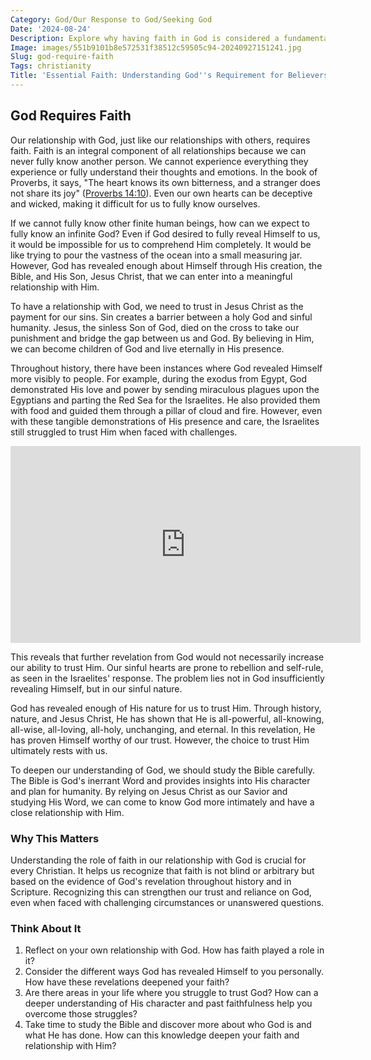 ```yaml
---
Category: God/Our Response to God/Seeking God
Date: '2024-08-24'
Description: Explore why having faith in God is considered a fundamental requirement in various religious beliefs and spiritual practices. Understand the significance and implications of faith in one's relationship with the divine.
Image: images/551b9101b8e572531f38512c59505c94-20240927151241.jpg
Slug: god-require-faith
Tags: christianity
Title: 'Essential Faith: Understanding God''s Requirement for Believers'
---
```


## God Requires Faith

Our relationship with God, just like our relationships with others, requires faith. Faith is an integral component of all relationships because we can never fully know another person. We cannot experience everything they experience or fully understand their thoughts and emotions. In the book of Proverbs, it says, "The heart knows its own bitterness, and a stranger does not share its joy" ([Proverbs 14:10](https://www.bibleref.com/Proverbs/14/Proverbs-14-10.html)). Even our own hearts can be deceptive and wicked, making it difficult for us to fully know ourselves.

If we cannot fully know other finite human beings, how can we expect to fully know an infinite God? Even if God desired to fully reveal Himself to us, it would be impossible for us to comprehend Him completely. It would be like trying to pour the vastness of the ocean into a small measuring jar. However, God has revealed enough about Himself through His creation, the Bible, and His Son, Jesus Christ, that we can enter into a meaningful relationship with Him.

To have a relationship with God, we need to trust in Jesus Christ as the payment for our sins. Sin creates a barrier between a holy God and sinful humanity. Jesus, the sinless Son of God, died on the cross to take our punishment and bridge the gap between us and God. By believing in Him, we can become children of God and live eternally in His presence.

Throughout history, there have been instances where God revealed Himself more visibly to people. For example, during the exodus from Egypt, God demonstrated His love and power by sending miraculous plagues upon the Egyptians and parting the Red Sea for the Israelites. He also provided them with food and guided them through a pillar of cloud and fire. However, even with these tangible demonstrations of His presence and care, the Israelites still struggled to trust Him when faced with challenges.


<iframe width="560" height="315" src="https://www.youtube.com/embed/eBJp_DWFqJw" frameborder="0" allow="autoplay; encrypted-media" allowfullscreen></iframe>


This reveals that further revelation from God would not necessarily increase our ability to trust Him. Our sinful hearts are prone to rebellion and self-rule, as seen in the Israelites' response. The problem lies not in God insufficiently revealing Himself, but in our sinful nature.

God has revealed enough of His nature for us to trust Him. Through history, nature, and Jesus Christ, He has shown that He is all-powerful, all-knowing, all-wise, all-loving, all-holy, unchanging, and eternal. In this revelation, He has proven Himself worthy of our trust. However, the choice to trust Him ultimately rests with us.

To deepen our understanding of God, we should study the Bible carefully. The Bible is God's inerrant Word and provides insights into His character and plan for humanity. By relying on Jesus Christ as our Savior and studying His Word, we can come to know God more intimately and have a close relationship with Him.

### Why This Matters

Understanding the role of faith in our relationship with God is crucial for every Christian. It helps us recognize that faith is not blind or arbitrary but based on the evidence of God's revelation throughout history and in Scripture. Recognizing this can strengthen our trust and reliance on God, even when faced with challenging circumstances or unanswered questions.

### Think About It

1. Reflect on your own relationship with God. How has faith played a role in it?
2. Consider the different ways God has revealed Himself to you personally. How have these revelations deepened your faith?
3. Are there areas in your life where you struggle to trust God? How can a deeper understanding of His character and past faithfulness help you overcome those struggles?
4. Take time to study the Bible and discover more about who God is and what He has done. How can this knowledge deepen your faith and relationship with Him?